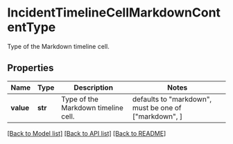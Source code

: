 # IncidentTimelineCellMarkdownContentType

Type of the Markdown timeline cell.

## Properties
Name | Type | Description | Notes
------------ | ------------- | ------------- | -------------
**value** | **str** | Type of the Markdown timeline cell. | defaults to "markdown",  must be one of ["markdown", ]

[[Back to Model list]](README.md#documentation-for-models) [[Back to API list]](README.md#documentation-for-api-endpoints) [[Back to README]](README.md)


